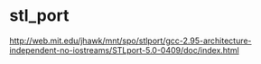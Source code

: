 # stl_port

http://web.mit.edu/jhawk/mnt/spo/stlport/gcc-2.95-architecture-independent-no-iostreams/STLport-5.0-0409/doc/index.html


